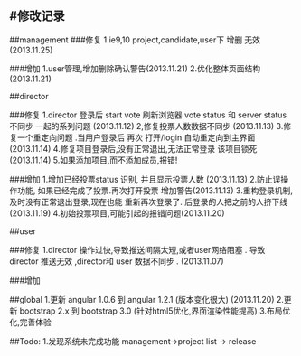 #修改记录
------------------
##management
###修复
1.ie9,10 project,candidate,user下 增删  无效 (2013.11.25)


###增加
1.user管理,增加删除确认警告(2013.11.21)
2.优化整体页面结构(2013.11.21)

##director

###修复
1.director 登录后 start vote 刷新浏览器 vote status 和 server status 不同步 一起的系列问题 (2013.11.12)
2,修复投票人数数据不同步 (2013.11.13)
3.修复一个重定向问题 .当用户登录后 再次 打开/login 自动重定向到主界面 (2013.11.14)
4.修复项目登录后,没有正常退出,无法正常登录 该项目锁死 (2013.11.14)
5.如果添加项目,而不添加成员,报错!

###增加
1.增加已经投票status 识别, 并且显示投票人数 (2013.11.13)
2.防止误操作功能, 如果已经完成了投票.再次打开投票 增加警告(2013.11.13)
3.重构登录机制,及时没有正常退出登录,现在也能 重新再次登录了. 后登录的人把之前的人挤下线 (2013.11.19)
4.初始投票项目,可能引起的报错问题(2013.11.20)

##user

###修复
1.director 操作过快,导致推送间隔太短,或者user网络阻塞 . 导致 director 推送无效 ,director和 user 数据不同步 . (2013.11.07)


###增加


##global
1.更新 angular 1.0.6 到 angular 1.2.1 (版本变化很大) (2013.11.20)
2.更新 bootstrap 2.x 到 bootstrap 3.0 (针对html5优化,界面渲染性能提高)
3.布局优化,完善体验



##Todo:
1.发现系统未完成功能 management->project list -> release
